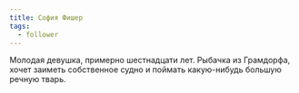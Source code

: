 ```yaml
---
title: София Фишер
tags:
  - follower
---
```

Молодая девушка, примерно шестнадцати лет. Рыбачка из Грамдорфа, хочет заиметь собственное судно и поймать какую-нибудь большую речную тварь. 
